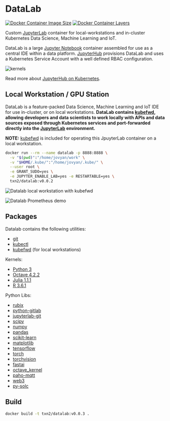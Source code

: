 # DataLab
[![Docker Container Image Size](https://shields.beevelop.com/docker/image/image-size/txn2/datalab/latest.svg)](https://hub.docker.com/r/txn2/datalab/tags)
[![Docker Container Layers](https://shields.beevelop.com/docker/image/layers/txn2/datalab/latest.svg)](https://hub.docker.com/r/txn2/datalab/tags)

Custom [JupyterLab] container for local-workstations and in-cluster Kubernetes Data Science, Machine Learning and IoT.

DataLab is a large [Jupyter Notebook] container assembled for use as a central IDE within a data platform. [JupyterHub] provisions DataLab and uses a Kubernetes Service Account with a well defined RBAC configuration. 

![kernels](https://github.com/txn2/datalab/blob/master/kernels.png?raw=true)

Read more about [JupyterHub on Kubernetes].

## Local Workstation / GPU Station

DataLab is a feature-packed Data Science, Machine Learning and IoT IDE  for use in-cluster, or on local workstations. **DataLab contains [kubefwd], allowing developers and data scientists to work locally with APIs and data sources exposed through Kubernetes services and port-forwarded directly into the [JupyterLab] environment.** 

**NOTE:** [kubefwd] is included for operating this JpuyterLab container on a local workstation.

```bash 
docker run --rm --name datalab -p 8888:8888 \
  -v "$(pwd)":"/home/jovyan/work" \
  -v "$HOME/.kube/":"/home/jovyan/.kube/" \
  --user root \
  -e GRANT_SUDO=yes \
  -e JUPYTER_ENABLE_LAB=yes -e RESTARTABLE=yes \
  txn2/datalab:v0.0.2
```

![Datalab local workstation with kubefwd](https://github.com/txn2/datalab/blob/master/datalab-local-kubefwd.png?raw=true)

![Datalab Prometheus demo](https://github.com/txn2/datalab/blob/master/datalab-local-kubefwd-prom.png?raw=true)


## Packages

Datalab contains the following utilities:
- [git](https://git-scm.com/)
- [kubectl]
- [kubefwd] (for local workstations)

Kernels:
- [Python 3](https://www.python.org/)
- [Octave 4.2.2](https://www.gnu.org/software/octave/)
- [Julia 1.1.1](https://julialang.org/)
- [R 3.6.1](https://www.r-project.org/)

Python Libs:
- [rubix](http://docs.nurtch.com/en/latest/rubix-library)
- [python-gitlab](https://python-gitlab.readthedocs.io/en/stable/)
- [jupyterlab-git](https://github.com/jupyterlab/jupyterlab-git)
- [scipy](https://www.scipy.org/)
- [numpy](https://www.numpy.org/)
- [pandas](https://pandas.pydata.org/)
- [scikit-learn](https://scikit-learn.org/stable/)
- [matplotlib](https://matplotlib.org/)
- [tensorflow](https://www.tensorflow.org/)
- [torch](https://pytorch.org/)
- [torchvision](https://pytorch.org/docs/stable/torchvision/index.html)
- [fastai](https://www.fast.ai/)
- [octave_kernel](https://github.com/Calysto/octave_kernel)
- [paho-mqtt](https://www.eclipse.org/paho/clients/python/docs/)
- [web3](https://web3py.readthedocs.io/en/stable/)
- [py-solc](https://github.com/ethereum/py-solc)


## Build

```bash 
docker build -t txn2/datalab:v0.0.3 .
```

[kubefwd]: https://github.com/txn2/kubefwd
[kubectl]: https://kubernetes.io/docs/reference/kubectl/overview/
[Jupyter Notebook]: https://jupyter.org/
[JupyterHub]: https://jupyterhub.readthedocs.io/en/stable/
[JupyterHub on Kubernetes]: https://zero-to-jupyterhub.readthedocs.io/
[JupyterLab]: https://jupyterlab.readthedocs.io/en/stable/